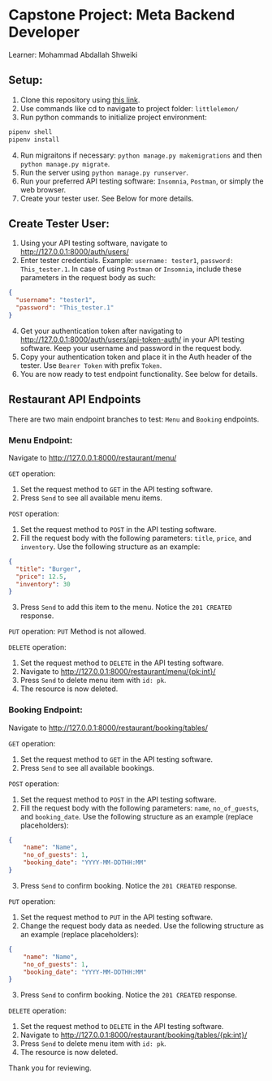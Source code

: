 # Capstone Project: Meta Backend Developer
Learner: Mohammad Abdallah Shweiki

## Setup:
1. Clone this repository using [this link](https://github.com/abdullah-shwaiky/meta-capstone-project.git).
2. Use commands like cd to navigate to project folder: `littlelemon/`
3. Run python commands to initialize project environment: 
```bash 
pipenv shell 
pipenv install
```
4. Run migraitons if necessary: `python manage.py makemigrations` and then `python manage.py migrate`.
5. Run the server using `python manage.py runserver`.
6. Run your preferred API testing software: `Insomnia`, `Postman`, or simply the web browser.
7. Create your tester user. See Below for more details.

## Create Tester User:
1. Using your API testing software, navigate to http://127.0.0.1:8000/auth/users/
2. Enter tester credentials. Example: `username: tester1`, `password: This_tester.1`.
In case of using `Postman` or `Insomnia`, include these parameters in the request body as such:
```json
{
  "username": "tester1",
  "password": "This_tester.1"
}
```
4. Get your authentication token after navigating to http://127.0.0.1:8000/auth/users/api-token-auth/ in your API testing software.
Keep your username and password in the request body.
5. Copy your authentication token and place it in the Auth header of the tester. Use `Bearer Token` with prefix `Token`.
6. You are now ready to test endpoint functionality. See below for details.

## Restaurant API Endpoints
There are two main endpoint branches to test: `Menu` and `Booking` endpoints.

### Menu Endpoint:
Navigate to http://127.0.0.1:8000/restaurant/menu/

`GET` operation:
1. Set the request method to `GET` in the API testing software.
2. Press `Send` to see all available menu items.

`POST` operation:
1. Set the request method to `POST` in the API testing software.
2. Fill the request body with the following parameters: `title`, `price`, and `inventory`.
Use the following structure as an example:
```json
{
  "title": "Burger",
  "price": 12.5,
  "inventory": 30
}
```
3. Press `Send` to add this item to the menu. Notice the `201 CREATED` response.

`PUT` operation:
`PUT` Method is not allowed.

`DELETE` operation:
1. Set the request method to `DELETE` in the API testing software.
2. Navigate to http://127.0.0.1:8000/restaurant/menu/{pk:int}/
3. Press `Send` to delete menu item with `id: pk`.
4. The resource is now deleted.

### Booking Endpoint:
Navigate to http://127.0.0.1:8000/restaurant/booking/tables/

`GET` operation:
1. Set the request method to `GET` in the API testing software.
2. Press `Send` to see all available bookings.

`POST` operation:
1. Set the request method to `POST` in the API testing software.
2. Fill the request body with the following parameters: `name`, `no_of_guests`, and `booking_date`.
Use the following structure as an example (replace placeholders):
```json
{
	"name": "Name",
	"no_of_guests": 1,
	"booking_date": "YYYY-MM-DDTHH:MM"
}
```
3. Press `Send` to confirm booking. Notice the `201 CREATED` response.

`PUT` operation:
1. Set the request method to `PUT` in the API testing software.
2. Change the request body data as needed.
Use the following structure as an example (replace placeholders):
```json
{
	"name": "Name",
	"no_of_guests": 1,
	"booking_date": "YYYY-MM-DDTHH:MM"
}
```
3. Press `Send` to confirm booking. Notice the `201 CREATED` response.


`DELETE` operation:
1. Set the request method to `DELETE` in the API testing software.
2. Navigate to http://127.0.0.1:8000/restaurant/booking/tables/{pk:int}/
3. Press `Send` to delete menu item with `id: pk`.
4. The resource is now deleted.

Thank you for reviewing.
